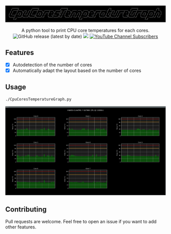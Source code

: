 ![](./.github/banner.png)

<p align="center">
  A python tool to print CPU core temperatures for each cores.
  <br>
  <img alt="GitHub release (latest by date)" src="https://img.shields.io/github/v/release/p0dalirius/CpuCoresTemperatureGraph">
  <a href="https://twitter.com/intent/follow?screen_name=podalirius_" title="Follow"><img src="https://img.shields.io/twitter/follow/podalirius_?label=Podalirius&style=social"></a>
  <a href="https://www.youtube.com/c/Podalirius_?sub_confirmation=1" title="Subscribe"><img alt="YouTube Channel Subscribers" src="https://img.shields.io/youtube/channel/subscribers/UCF_x5O7CSfr82AfNVTKOv_A?style=social"></a>
  <br>
</p>

## Features

- [x] Autodetection of the number of cores
- [x] Automatically adapt the layout based on the number of cores

## Usage

```bash
./CpuCoresTemperatureGraph.py
```

![](./.github/example.png)

## Contributing

Pull requests are welcome. Feel free to open an issue if you want to add other features.
